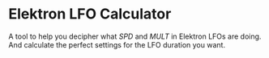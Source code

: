 # Elektron LFO Calculator

A tool to help you decipher what _SPD_ and _MULT_ in Elektron LFOs are doing. And calculate the perfect settings for the LFO duration you want.
